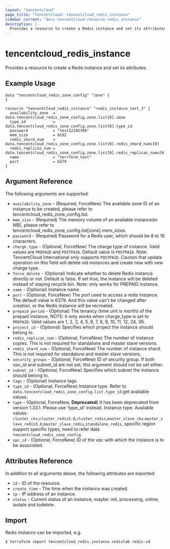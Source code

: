 ```yaml
---
layout: "tencentcloud"
page_title: "TencentCloud: tencentcloud_redis_instance"
sidebar_current: "docs-tencentcloud-resource-redis_instance"
description: |-
  Provides a resource to create a Redis instance and set its attributes.
---
```


# tencentcloud_redis_instance

Provides a resource to create a Redis instance and set its attributes.

## Example Usage

```hcl
data "tencentcloud_redis_zone_config" "zone" {
}

resource "tencentcloud_redis_instance" "redis_instance_test_2" {
  availability_zone  = data.tencentcloud_redis_zone_config.zone.list[0].zone
  type_id            = data.tencentcloud_redis_zone_config.zone.list[0].type_id
  password           = "test12345789"
  mem_size           = 8192
  redis_shard_num    = data.tencentcloud_redis_zone_config.zone.list[0].redis_shard_nums[0]
  redis_replicas_num = data.tencentcloud_redis_zone_config.zone.list[0].redis_replicas_nums[0]
  name               = "terrform_test"
  port               = 6379
}
```

## Argument Reference

The following arguments are supported:

* `availability_zone` - (Required, ForceNew) The available zone ID of an instance to be created, please refer to tencentcloud_redis_zone_config.list.
* `mem_size` - (Required) The memory volume of an available instance(in MB), please refer to tencentcloud_redis_zone_config.list[zone].mem_sizes.
* `password` - (Required) Password for a Redis user, which should be 8 to 16 characters.
* `charge_type` - (Optional, ForceNew) The charge type of instance. Valid values are `PREPAID` and `POSTPAID`. Default value is `POSTPAID`. Note: TencentCloud International only supports `POSTPAID`. Caution that update operation on this field will delete old instances and create new with new charge type.
* `force_delete` - (Optional) Indicate whether to delete Redis instance directly or not. Default is false. If set true, the instance will be deleted instead of staying recycle bin. Note: only works for PREPAID instance.
* `name` - (Optional) Instance name.
* `port` - (Optional, ForceNew) The port used to access a redis instance. The default value is 6379. And this value can't be changed after creation, or the Redis instance will be recreated.
* `prepaid_period` - (Optional) The tenancy (time unit is month) of the prepaid instance, NOTE: it only works when charge_type is set to `PREPAID`. Valid values are 1, 2, 3, 4, 5, 6, 7, 8, 9, 10, 11, 12, 24, 36.
* `project_id` - (Optional) Specifies which project the instance should belong to.
* `redis_replicas_num` - (Optional, ForceNew) The number of instance copies. This is not required for standalone and master slave versions.
* `redis_shard_num` - (Optional, ForceNew) The number of instance shard. This is not required for standalone and master slave versions.
* `security_groups` - (Optional, ForceNew) ID of security group. If both vpc_id and subnet_id are not set, this argument should not be set either.
* `subnet_id` - (Optional, ForceNew) Specifies which subnet the instance should belong to.
* `tags` - (Optional) Instance tags.
* `type_id` - (Optional, ForceNew) Instance type. Refer to `data.tencentcloud_redis_zone_config.list.type_id` get available values.
* `type` - (Optional, ForceNew, **Deprecated**) It has been deprecated from version 1.33.1. Please use 'type_id' instead. Instance type. Available values: `cluster_ckv`,`cluster_redis5.0`,`cluster_redis`,`master_slave_ckv`,`master_slave_redis5.0`,`master_slave_redis`,`standalone_redis`, specific region support specific types, need to refer data `tencentcloud_redis_zone_config`.
* `vpc_id` - (Optional, ForceNew) ID of the vpc with which the instance is to be associated.

## Attributes Reference

In addition to all arguments above, the following attributes are exported:

* `id` - ID of the resource.
* `create_time` - The time when the instance was created.
* `ip` - IP address of an instance.
* `status` - Current status of an instance, maybe: init, processing, online, isolate and todelete.


## Import

Redis instance can be imported, e.g.

```
$ terraform import tencentcloud_redis_instance.redislab redis-id
```

